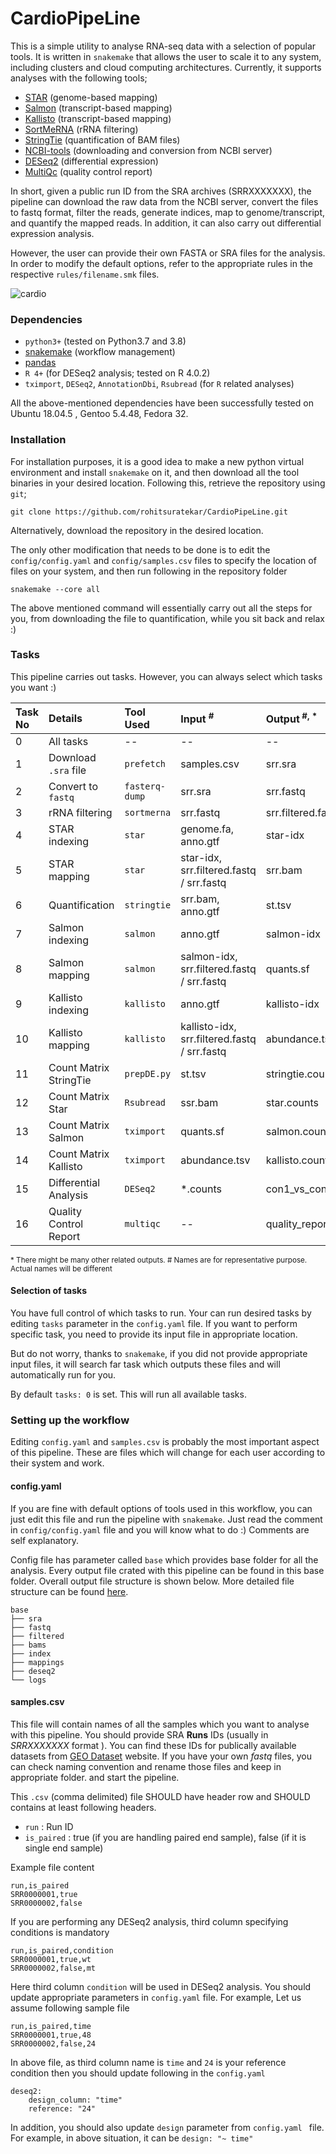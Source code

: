 # CardioPipeLine

This is a simple utility to analyse RNA-seq data with a selection of popular
 tools. It is written in `snakemake` that allows the user to scale it
  to any system, including clusters and cloud computing architectures.
   Currently, it supports analyses with the following tools;

* [STAR](https://github.com/alexdobin/STAR) (genome-based mapping)
* [Salmon](https://salmon.readthedocs.io/en/latest/salmon.html) (transcript-based mapping)
* [Kallisto](https://github.com/pachterlab/kallisto) (transcript-based  mapping)
* [SortMeRNA](https://github.com/biocore/sortmerna) (rRNA filtering)
* [StringTie](https://ccb.jhu.edu/software/stringtie/) (quantification of BAM files)
* [NCBI-tools](https://github.com/ncbi/sra-tools) (downloading and conversion from NCBI server)
* [DESeq2](https://bioconductor.org/packages/release/bioc/html/DESeq2.html) (differential expression)
* [MultiQc](https://multiqc.info/) (quality control report)

In short, given a public run ID from the SRA archives (SRRXXXXXXX), the pipeline can download
 the raw data from the NCBI server, convert the files to fastq format, filter the reads, generate indices, map to
  genome/transcript, and quantify the mapped reads. In addition, it can also carry out
  differential expression analysis.


However, the user can provide their own FASTA or SRA files for the analysis.
In order to modify the default options, refer to the appropriate rules in the respective `rules/filename.smk` files.
 
 
 ![cardio](https://user-images.githubusercontent.com/8757115/94266211-1a246400-ff3a-11ea-9f9a-d28527f75014.png)



### Dependencies
* `python3+` (tested on Python3.7 and 3.8)
* [snakemake](https://snakemake.readthedocs.io/en/stable/) (workflow
 management)
* [pandas](https://pandas.pydata.org/) 
* `R 4+` (for DESeq2 analysis; tested on R 4.0.2)
* `tximport`, `DESeq2`, `AnnotationDbi`, `Rsubread` (for `R` related analyses)

All the above-mentioned dependencies have been successfully tested on Ubuntu 18.04.5
, Gentoo 5.4.48, Fedora 32.

### Installation
For installation purposes, it is a good idea to make a new python virtual environment and
 install `snakemake` on it, and then download all the tool binaries in your
  desired location. Following this, retrieve the repository using `git`;

```
git clone https://github.com/rohitsuratekar/CardioPipeLine.git
```

Alternatively, download the repository in the desired location.

The only other modification that needs to be done is to edit the `config/config.yaml` and
 `config/samples.csv` files to specify the location of files on your system, and then run following in the
  repository folder

`
snakemake --core all
`

The above mentioned command will essentially carry out all the steps for you, from downloading
 the file to quantification, while you sit back and relax :)
 
### Tasks
This pipeline carries out tasks. However, you can always
 select which tasks you want :) 

    
| Task No | Details | Tool Used | Input <sup>#</sup> | Output<sup> #, * </sup> |
| :------ | :----- | :------ | :----| :--- |
| 0 | All tasks | -- | -- | -- |
| 1 | Download `.sra` file| `prefetch` | samples.csv | srr.sra |
| 2 | Convert to `fastq` | `fasterq-dump` | srr.sra | srr.fastq|
| 3 | rRNA filtering | `sortmerna` | srr.fastq | srr.filtered.fastq |
| 4 | STAR indexing | `star` | genome.fa, anno.gtf | star-idx |
| 5 | STAR mapping  | `star` | star-idx, srr.filtered.fastq / srr.fastq | srr.bam |
| 6 | Quantification | `stringtie` | srr.bam, anno.gtf | st.tsv |
| 7 | Salmon indexing | `salmon` | anno.gtf | salmon-idx |
| 8 | Salmon mapping | `salmon` | salmon-idx, srr.filtered.fastq / srr.fastq | quants.sf |
| 9 | Kallisto indexing | `kallisto` | anno.gtf | kallisto-idx |
| 10 | Kallisto mapping | `kallisto` | kallisto-idx, srr.filtered.fastq / srr.fastq |abundance.tsv |
| 11 | Count Matrix StringTie | `prepDE.py` | st.tsv | stringtie.counts |
| 12 | Count Matrix Star | `Rsubread` | ssr.bam | star.counts |
| 13 | Count Matrix Salmon | `tximport` | quants.sf | salmon.counts |
| 14 | Count Matrix Kallisto | `tximport` | abundance.tsv | kallisto.counts |
| 15 | Differential Analysis | `DESeq2` | *.counts | con1_vs_con2.csv |
| 16 | Quality Control Report | `multiqc` | -- | quality_report.html |


<sup>* There might be many other related outputs. </sup> 
<sup># Names are for representative purpose. Actual names will be different
 </sup>

#### Selection of tasks
You have full control of which tasks to run. Your can run desired tasks by
 editing `tasks` parameter in the `config.yaml` file. If you want to perform
  specific task, you need to provide its input file in appropriate location.  

But do not worry, thanks to `snakemake`, if you did not provide appropriate
 input files, it will  search far task which outputs these files and will
  automatically run for you. 
 
By default `tasks: 0` is set. This will run all available tasks.

### Setting up the workflow 
Editing `config.yaml` and `samples.csv` is probably the most important
 aspect of this pipeline. These are files which will change for each user
  according to their system and work.

#### config.yaml
 If you are fine  with default options of tools
  used in this workflow, you can just edit this file and run the pipeline
   with `snakemake`. Just read the comment in  `config/config.yaml` file
    and you will know what to do :) Comments are self explanatory.

Config file has parameter called `base` which provides base folder for all
 the analysis. Every output file crated with this pipeline can be found in
  this base folder. Overall output file structure is shown below. More
   detailed file structure can be found [here](https://github.com/rohitsuratekar/CardioPipeLine/wiki/Base-Folder-Structure). 
   
```
base
├── sra
├── fastq
├── filtered
├── bams
├── index
├── mappings
├── deseq2
└── logs
```

#### samples.csv
This file will contain names of all the samples which you want to analyse
 with this pipeline. You should provide SRA **Runs** IDs (usually in
  *SRRXXXXXXX* format ). You can find these IDs for publically available
   datasets from [GEO Dataset](https://www.ncbi.nlm.nih.gov/gds) website. If
    you have your own *fastq* files, you can check naming convention and
     rename those files and keep in appropriate folder. and start the
      pipeline.
 
 This `.csv` (comma delimited) file SHOULD have header row and SHOULD
  contains at least following headers.

* `run` : Run ID
* `is_paired` : true (if you are handling paired end sample), false (if it
 is single end sample)

Example file content
```
run,is_paired
SRR0000001,true
SRR0000002,false
```

If you are performing any DESeq2 analysis, third column specifying
 conditions is mandatory
 
```
run,is_paired,condition
SRR0000001,true,wt
SRR0000002,false,mt
```
Here third column `condition` will be used in DESeq2 analysis. You should
 update appropriate parameters in `config.yaml` file. For example, Let us
  assume following sample file
  
```
run,is_paired,time
SRR0000001,true,48
SRR0000002,false,24
```
In above file, as third column name is `time` and `24` is your reference
 condition then you should update
 following in the `config.yaml`
```
deseq2:
    design_column: "time"
    reference: "24"
```
In addition, you should also update `design` parameter from `config.yaml
` file. For example, in above situation, it can be `design: "~ time"`

